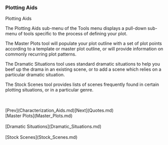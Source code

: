 ### Plotting Aids ###

Plotting Aids <br/>

The Plotting Aids sub-menu of the Tools menu displays a pull-down sub-menu of tools specific to the process of defining your plot. <br/>

The Master Plots tool will populate your plot outline with a set of plot points according to a template or master plot outline, or will provide information on commonly recurring plot patterns. <br/>

The Dramatic Situations tool uses standard dramatic situations to help you beef up the drama in an existing scene, or to add a scene which relies on a particular dramatic situation. <br/>

The Stock Scenes tool provides lists of scenes frequently found in certain plotting situations, or in a particular genre. <br/>

 <br/>
 <br/>
[Prev](Characterization_Aids.md)[Next](Quotes.md) <br/>
[Master Plots](Master_Plots.md) <br/><br/>
[Dramatic Situations](Dramatic_Situations.md) <br/><br/>
[Stock Scenes](Stock_Scenes.md) <br/><br/>
